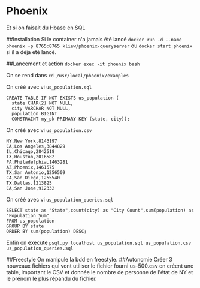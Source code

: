 # Phoenix
Et si on faisait du Hbase en SQL

##Installation
Si le container n'a jamais été lancé `docker run -d --name phoenix -p 8765:8765 kliew/phoenix-queryserver` ou `docker start phoenix` si il a déjà été lancé.

##Lancement et action
`docker exec -it phoenix bash`

On se rend dans `cd /usr/local/phoenix/examples`

On créé avec vi `us_population.sql`

	CREATE TABLE IF NOT EXISTS us_population (
      state CHAR(2) NOT NULL,
      city VARCHAR NOT NULL,
      population BIGINT
      CONSTRAINT my_pk PRIMARY KEY (state, city));
      
On créé avec vi `us_population.csv`

	NY,New York,8143197
	CA,Los Angeles,3844829
	IL,Chicago,2842518
	TX,Houston,2016582
	PA,Philadelphia,1463281
	AZ,Phoenix,1461575
	TX,San Antonio,1256509
	CA,San Diego,1255540
	TX,Dallas,1213825
	CA,San Jose,912332
      
On créé avec vi `us_population_queries.sql`

	SELECT state as "State",count(city) as "City Count",sum(population) as "Population Sum"
	FROM us_population
	GROUP BY state
	ORDER BY sum(population) DESC;
Enfin on execute `psql.py localhost us_population.sql us_population.csv us_population_queries.sql`

##Freestyle
On manipule la bdd en freestyle.
##Autonomie
Créer 3 nouveaux fichiers qui vont utiliser le fichier fourni us-500.csv en créent une table, important le CSV et donnée le nombre de personne de l'état de NY et le prénom le plus répandu du fichier.
